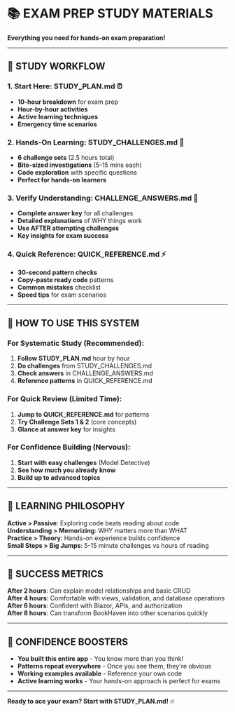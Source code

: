 # 📚 EXAM PREP STUDY MATERIALS

**Everything you need for hands-on exam preparation!**

---

## 🎯 **STUDY WORKFLOW**

### **1. Start Here: STUDY_PLAN.md** ⏰

- **10-hour breakdown** for exam prep
- **Hour-by-hour activities**
- **Active learning techniques**
- **Emergency time scenarios**

### **2. Hands-On Learning: STUDY_CHALLENGES.md** 🧠

- **6 challenge sets** (2.5 hours total)
- **Bite-sized investigations** (5-15 mins each)
- **Code exploration** with specific questions
- **Perfect for hands-on learners**

### **3. Verify Understanding: CHALLENGE_ANSWERS.md** 🔑

- **Complete answer key** for all challenges
- **Detailed explanations** of WHY things work
- **Use AFTER attempting challenges**
- **Key insights for exam success**

### **4. Quick Reference: QUICK_REFERENCE.md** ⚡

- **30-second pattern checks**
- **Copy-paste ready code** patterns
- **Common mistakes** checklist
- **Speed tips** for exam scenarios

---

## 🎯 **HOW TO USE THIS SYSTEM**

### **For Systematic Study** (Recommended):

1. **Follow STUDY_PLAN.md** hour by hour
2. **Do challenges** from STUDY_CHALLENGES.md
3. **Check answers** in CHALLENGE_ANSWERS.md
4. **Reference patterns** in QUICK_REFERENCE.md

### **For Quick Review** (Limited Time):

1. **Jump to QUICK_REFERENCE.md** for patterns
2. **Try Challenge Sets 1 & 2** (core concepts)
3. **Glance at answer key** for insights

### **For Confidence Building** (Nervous):

1. **Start with easy challenges** (Model Detective)
2. **See how much you already know**
3. **Build up to advanced topics**

---

## 🧠 **LEARNING PHILOSOPHY**

**Active > Passive**: Exploring code beats reading about code  
**Understanding > Memorizing**: WHY matters more than WHAT  
**Practice > Theory**: Hands-on experience builds confidence  
**Small Steps > Big Jumps**: 5-15 minute challenges vs hours of reading

---

## 🎯 **SUCCESS METRICS**

**After 2 hours**: Can explain model relationships and basic CRUD  
**After 4 hours**: Comfortable with views, validation, and database operations  
**After 6 hours**: Confident with Blazor, APIs, and authorization  
**After 8 hours**: Can transform BookHaven into other scenarios quickly

---

## 🚀 **CONFIDENCE BOOSTERS**

- **You built this entire app** - You know more than you think!
- **Patterns repeat everywhere** - Once you see them, they're obvious
- **Working examples available** - Reference your own code
- **Active learning works** - Your hands-on approach is perfect for exams

---

**Ready to ace your exam? Start with STUDY_PLAN.md!** 🔥
